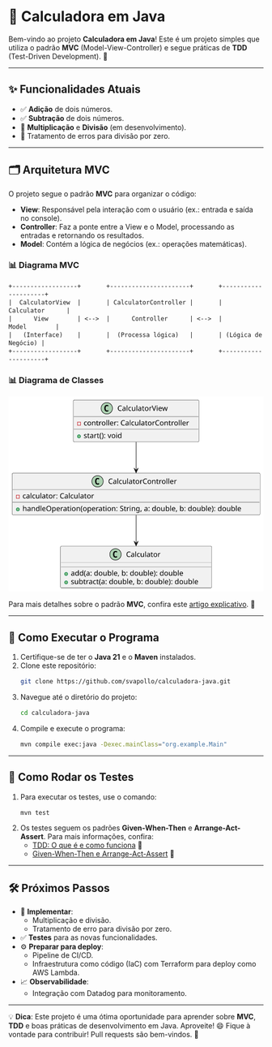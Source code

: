 # 🧮 Calculadora em Java

Bem-vindo ao projeto **Calculadora em Java**! Este é um projeto simples que utiliza o padrão **MVC** (Model-View-Controller) e segue práticas de **TDD** (Test-Driven Development). 🚀

---

## ✨ Funcionalidades Atuais

- ✅ **Adição** de dois números.
- ✅ **Subtração** de dois números.
- 🚧 **Multiplicação** e **Divisão** (em desenvolvimento).
- 🚧 Tratamento de erros para divisão por zero.

---

## 🗂️ Arquitetura MVC

O projeto segue o padrão **MVC** para organizar o código:

- **View**: Responsável pela interação com o usuário (ex.: entrada e saída no console).
- **Controller**: Faz a ponte entre a View e o Model, processando as entradas e retornando os resultados.
- **Model**: Contém a lógica de negócios (ex.: operações matemáticas).

### 📊 Diagrama MVC

```plaintext
+------------------+       +----------------------+       +---------------------+
|  CalculatorView  |       | CalculatorController |       |     Calculator      |
|      View        | <-->  |      Controller      | <-->  |        Model        |
|   (Interface)    |       |  (Processa lógica)   |       | (Lógica de Negócio) |
+------------------+       +----------------------+       +---------------------+
```

### 📊 Diagrama de Classes

![Diagrama de Classes](assets/diagrama-classes.svg)


Para mais detalhes sobre o padrão **MVC**, confira este [artigo explicativo](https://medium.com/@robson.trasel/desvendando-o-padr%C3%A3o-mvc-em-java-um-guia-did%C3%A1tico-com-exemplos-ca1ba487f5fb). 📖

---

## 🚀 Como Executar o Programa

1. Certifique-se de ter o **Java 21** e o **Maven** instalados.
2. Clone este repositório:
   ```bash
   git clone https://github.com/svapollo/calculadora-java.git
   ```
3. Navegue até o diretório do projeto:
   ```bash
   cd calculadora-java
   ```
4. Compile e execute o programa:
   ```bash
   mvn compile exec:java -Dexec.mainClass="org.example.Main"
   ```

---

## 🧪 Como Rodar os Testes

1. Para executar os testes,  use o comando:
   ```bash
   mvn test
   ```
2. Os testes seguem os padrões **Given-When-Then** e **Arrange-Act-Assert**. Para mais informações, confira:
    - [TDD: O que é e como funciona](https://www.youtube.com/watch?v=o_C_qxhPws4) 🎥
    - [Given-When-Then e Arrange-Act-Assert](https://medium.com/@matheus.saraujo/testes-give-when-then-3bf3fef55f5e) 📄

---

## 🛠️ Próximos Passos

- 🔄 **Implementar**:
    - Multiplicação e divisão.
    - Tratamento de erro para divisão por zero.
- ✅ **Testes** para as novas funcionalidades.
- ⚙️ **Preparar para deploy**:
    - Pipeline de CI/CD.
    - Infraestrutura como código (IaC) com Terraform para deploy como AWS Lambda.
- 📈 **Observabilidade**:
    - Integração com Datadog para monitoramento.

---

💡 **Dica**: Este projeto é uma ótima oportunidade para aprender sobre **MVC**, **TDD** e boas práticas de desenvolvimento em Java. Aproveite! 😄
Fique à vontade para contribuir! Pull requests são bem-vindos. 🤝